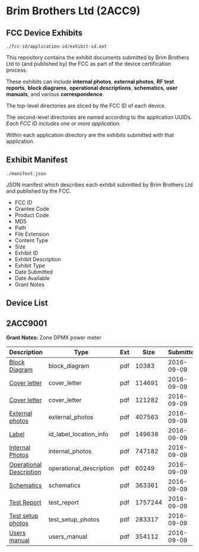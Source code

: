 # Brim Brothers Ltd (2ACC9)
## FCC Device Exhibits

```
./fcc-id/application-id/exhibit-id.ext
```

This repository contains the exhibit documents submitted by Brim Brothers Ltd to (and published by) the FCC as part of the device certification process.

These exhibits can include **internal photos**, **external photos**, **RF test reports**, **block diagrams**, **operational descriptions**, **schematics**, **user manuals**, and various **correspondence**.

The top-level directories are sliced by the FCC ID of each device.

The second-level directories are named according to the application UUIDs. *Each FCC ID includes one or more application.*

Within each application directory are the exhibits submitted with that application. 

## Exhibit Manifest

```
./manifest.json
```

JSON manifest which describes each exhibit submitted by Brim Brothers Ltd and published by the FCC.

- FCC ID
- Grantee Code
- Product Code
- MD5
- Path
- File Extension
- Content Type
- Size
- Exhibit ID
- Exhibit Description
- Exhibit Type
- Date Submitted
- Date Available
- Grant Notes

## Device List
## 2ACC9001
**Grant Notes:** Zone DPMX power meter

| Description | Type | Ext | Size | Submitted | Available |
| ----------- | ---- | --- | ---- | --------- | --------- |
| [Block Diagram](2ACC9001/2befe4e74b625274af905eb25edeaabf/3128537.pdf) | block_diagram | pdf | 10383 | 2016-09-09 | 2016-09-09 |
| [Cover letter](2ACC9001/2befe4e74b625274af905eb25edeaabf/3128546.pdf) | cover_letter | pdf | 114691 | 2016-09-09 | 2016-09-09 |
| [Cover letter](2ACC9001/2befe4e74b625274af905eb25edeaabf/3128547.pdf) | cover_letter | pdf | 121282 | 2016-09-09 | 2016-09-09 |
| [External photos](2ACC9001/2befe4e74b625274af905eb25edeaabf/3128538.pdf) | external_photos | pdf | 407563 | 2016-09-09 | 2016-09-09 |
| [Label](2ACC9001/2befe4e74b625274af905eb25edeaabf/3128539.pdf) | id_label_location_info | pdf | 149638 | 2016-09-09 | 2016-09-09 |
| [Internal Photos](2ACC9001/2befe4e74b625274af905eb25edeaabf/3128540.pdf) | internal_photos | pdf | 747182 | 2016-09-09 | 2016-09-09 |
| [Operational Description](2ACC9001/2befe4e74b625274af905eb25edeaabf/3128541.pdf) | operational_description | pdf | 60249 | 2016-09-09 | 2016-09-09 |
| [Schematics](2ACC9001/2befe4e74b625274af905eb25edeaabf/3128542.pdf) | schematics | pdf | 363361 | 2016-09-09 | 2016-09-09 |
| [Test Report](2ACC9001/2befe4e74b625274af905eb25edeaabf/3128543.pdf) | test_report | pdf | 1757244 | 2016-09-09 | 2016-09-09 |
| [Test setup photos](2ACC9001/2befe4e74b625274af905eb25edeaabf/3128544.pdf) | test_setup_photos | pdf | 283317 | 2016-09-09 | 2016-09-09 |
| [Users manual](2ACC9001/2befe4e74b625274af905eb25edeaabf/3128545.pdf) | users_manual | pdf | 354112 | 2016-09-09 | 2016-09-09 |

